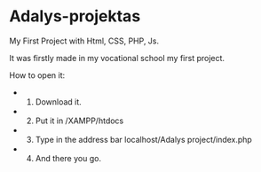 # Adalys-projektas
My First Project with Html, CSS, PHP, Js.
<br>

It was firstly made in my vocational school my first project.

How to open it:
- 1. Download it.
- 2. Put it in /XAMPP/htdocs
- 3. Type in the address bar localhost/Adalys project/index.php
- 4. And there you go.
